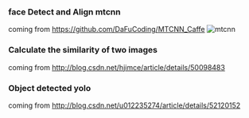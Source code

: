### face Detect and Align mtcnn
coming from https://github.com/DaFuCoding/MTCNN_Caffe
![mtcnn](https://github.com/xingtel/caffe-examples/blob/master/mtcnn_demo.jpg)
### Calculate the similarity of two images
coming from http://blog.csdn.net/hjimce/article/details/50098483

### Object detected yolo
coming from http://blog.csdn.net/u012235274/article/details/52120152
